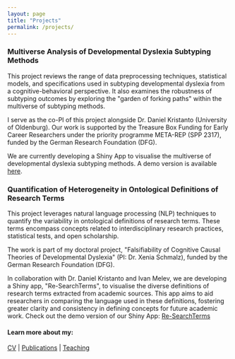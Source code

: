 ```yaml
---
layout: page
title: "Projects"
permalink: /projects/
---
```


### Multiverse Analysis of Developmental Dyslexia Subtyping Methods
This project reviews the range of data preprocessing techniques, statistical models, and specifications used in subtyping developmental dyslexia from a cognitive-behavioral perspective. It also examines the robustness of subtyping outcomes by exploring the "garden of forking paths" within the multiverse of subtyping methods.

I serve as the co-PI of this project alongside Dr. Daniel Kristanto (University of Oldenburg). Our work is supported by the Treasure Box Funding for Early Career Researchers under the priority programme META-REP (SPP 2317), funded by the German Research Foundation (DFG).

We are currently developing a Shiny App to visualise the multiverse of developmental dyslexia subtyping methods. A demo version is available [here](https://dyslexiaproject.shinyapps.io/profilingdyslexia/).

### Quantification of Heterogeneity in Ontological Definitions of Research Terms
This project leverages natural language processing (NLP) techniques to quantify the variability in ontological definitions of research terms. These terms encompass concepts related to interdisciplinary research practices, statistical tests, and open scholarship.

The work is part of my doctoral project, "Falsifiability of Cognitive Causal Theories of Developmental Dyslexia" (PI: Dr. Xenia Schmalz), funded by the German Research Foundation (DFG).

In collaboration with Dr. Daniel Kristanto and Ivan Melev, we are developing a Shiny app, "Re-SearchTerms", to visualise the diverse definitions of research terms extracted from academic sources. This app aims to aid researchers in comparing the language used in these definitions, fostering greater clarity and consistency in defining concepts for future academic work. Check out the demo version of our Shiny App: [Re-SearchTerms](https://msleungyi.shinyapps.io/Re-SearchTerms/)

#### Learn more about my:
[CV](https://msleungyi.github.io/mywebsite/cv/) |
[Publications](https://msleungyi.github.io/mywebsite/publications/) |
[Teaching](https://msleungyi.github.io/mywebsite/teaching/)
